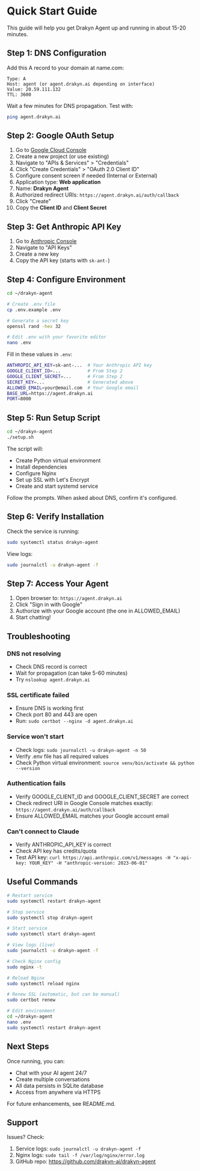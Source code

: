 # Quick Start Guide

This guide will help you get Drakyn Agent up and running in about 15-20 minutes.

## Step 1: DNS Configuration

Add this A record to your domain at name.com:

```
Type: A
Host: agent (or agent.drakyn.ai depending on interface)
Value: 20.59.111.132
TTL: 3600
```

Wait a few minutes for DNS propagation. Test with:
```bash
ping agent.drakyn.ai
```

## Step 2: Google OAuth Setup

1. Go to [Google Cloud Console](https://console.cloud.google.com/)
2. Create a new project (or use existing)
3. Navigate to "APIs & Services" > "Credentials"
4. Click "Create Credentials" > "OAuth 2.0 Client ID"
5. Configure consent screen if needed (Internal or External)
6. Application type: **Web application**
7. Name: **Drakyn Agent**
8. Authorized redirect URIs: `https://agent.drakyn.ai/auth/callback`
9. Click "Create"
10. Copy the **Client ID** and **Client Secret**

## Step 3: Get Anthropic API Key

1. Go to [Anthropic Console](https://console.anthropic.com/)
2. Navigate to "API Keys"
3. Create a new key
4. Copy the API key (starts with `sk-ant-`)

## Step 4: Configure Environment

```bash
cd ~/drakyn-agent

# Create .env file
cp .env.example .env

# Generate a secret key
openssl rand -hex 32

# Edit .env with your favorite editor
nano .env
```

Fill in these values in `.env`:
```bash
ANTHROPIC_API_KEY=sk-ant-...  # Your Anthropic API key
GOOGLE_CLIENT_ID=...          # From Step 2
GOOGLE_CLIENT_SECRET=...      # From Step 2
SECRET_KEY=...                # Generated above
ALLOWED_EMAIL=your@email.com  # Your Google email
BASE_URL=https://agent.drakyn.ai
PORT=8000
```

## Step 5: Run Setup Script

```bash
cd ~/drakyn-agent
./setup.sh
```

The script will:
- Create Python virtual environment
- Install dependencies
- Configure Nginx
- Set up SSL with Let's Encrypt
- Create and start systemd service

Follow the prompts. When asked about DNS, confirm it's configured.

## Step 6: Verify Installation

Check the service is running:
```bash
sudo systemctl status drakyn-agent
```

View logs:
```bash
sudo journalctl -u drakyn-agent -f
```

## Step 7: Access Your Agent

1. Open browser to: `https://agent.drakyn.ai`
2. Click "Sign in with Google"
3. Authorize with your Google account (the one in ALLOWED_EMAIL)
4. Start chatting!

## Troubleshooting

### DNS not resolving
- Check DNS record is correct
- Wait for propagation (can take 5-60 minutes)
- Try `nslookup agent.drakyn.ai`

### SSL certificate failed
- Ensure DNS is working first
- Check port 80 and 443 are open
- Run: `sudo certbot --nginx -d agent.drakyn.ai`

### Service won't start
- Check logs: `sudo journalctl -u drakyn-agent -n 50`
- Verify .env file has all required values
- Check Python virtual environment: `source venv/bin/activate && python --version`

### Authentication fails
- Verify GOOGLE_CLIENT_ID and GOOGLE_CLIENT_SECRET are correct
- Check redirect URI in Google Console matches exactly: `https://agent.drakyn.ai/auth/callback`
- Ensure ALLOWED_EMAIL matches your Google account email

### Can't connect to Claude
- Verify ANTHROPIC_API_KEY is correct
- Check API key has credits/quota
- Test API key: `curl https://api.anthropic.com/v1/messages -H "x-api-key: YOUR_KEY" -H "anthropic-version: 2023-06-01"`

## Useful Commands

```bash
# Restart service
sudo systemctl restart drakyn-agent

# Stop service
sudo systemctl stop drakyn-agent

# Start service
sudo systemctl start drakyn-agent

# View logs (live)
sudo journalctl -u drakyn-agent -f

# Check Nginx config
sudo nginx -t

# Reload Nginx
sudo systemctl reload nginx

# Renew SSL (automatic, but can be manual)
sudo certbot renew

# Edit environment
cd ~/drakyn-agent
nano .env
sudo systemctl restart drakyn-agent
```

## Next Steps

Once running, you can:
- Chat with your AI agent 24/7
- Create multiple conversations
- All data persists in SQLite database
- Access from anywhere via HTTPS

For future enhancements, see README.md.

## Support

Issues? Check:
1. Service logs: `sudo journalctl -u drakyn-agent -f`
2. Nginx logs: `sudo tail -f /var/log/nginx/error.log`
3. GitHub repo: https://github.com/drakyn-ai/drakyn-agent
